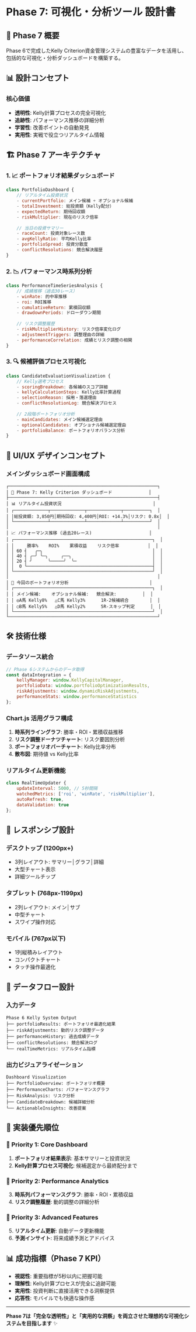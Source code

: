 # Phase 7: 可視化・分析ツール 設計書

## 🎯 Phase 7 概要
Phase 6で完成したKelly Criterion資金管理システムの豊富なデータを活用し、包括的な可視化・分析ダッシュボードを構築する。

## 📊 設計コンセプト

### 核心価値
- **透明性**: Kelly計算プロセスの完全可視化
- **追跡性**: パフォーマンス推移の詳細分析
- **学習性**: 改善ポイントの自動発見
- **実用性**: 実戦で役立つリアルタイム情報

## 🏗 Phase 7 アーキテクチャ

### 1. 📈 ポートフォリオ結果ダッシュボード
```javascript
class PortfolioDashboard {
    // リアルタイム投資状況
    - currentPortfolio: メイン候補 + オプショナル候補
    - totalInvestment: 総投資額（Kelly配分）
    - expectedReturn: 期待回収額
    - riskMultiplier: 現在のリスク倍率
    
    // 当日の投資サマリー
    - raceCount: 投資対象レース数
    - avgKellyRatio: 平均Kelly比率
    - portfolioSpread: 投資分散度
    - conflictResolutions: 競合解決履歴
}
```

### 2. 📉 パフォーマンス時系列分析
```javascript
class PerformanceTimeSeriesAnalysis {
    // 成績推移（過去30レース）
    - winRate: 的中率推移
    - roi: ROI推移
    - cumulativeReturn: 累積回収額
    - drawdownPeriods: ドローダウン期間
    
    // リスク調整履歴
    - riskMultiplierHistory: リスク倍率変化ログ
    - adjustmentTriggers: 調整理由の詳細
    - performanceCorrelation: 成績とリスク調整の相関
}
```

### 3. 🔍 候補評価プロセス可視化
```javascript
class CandidateEvaluationVisualization {
    // Kelly選考プロセス
    - scoringBreakdown: 各候補のスコア詳細
    - kellyCalculationSteps: Kelly比率計算過程
    - selectionReason: 採用・落選理由
    - conflictResolutionLog: 競合解決プロセス
    
    // 2段階ポートフォリオ分析
    - mainCandidates: メイン候補選定理由
    - optionalCandidates: オプショナル候補選定理由
    - portfolioBalance: ポートフォリオバランス分析
}
```

## 🎨 UI/UX デザインコンセプト

### メインダッシュボード画面構成
```
┌─────────────────────────────────────────────────────────┐
│ 🏇 Phase 7: Kelly Criterion ダッシュボード              │
├─────────────────────────────────────────────────────────┤
│ 📊 リアルタイム投資状況                                   │
│ ┌─────────────┬─────────────┬─────────────┬──────────┐  │
│ │総投資額: 3,850円│期待回収: 4,400円│ROI: +14.3%│リスク: 0.8x│  │
│ └─────────────┴─────────────┴─────────────┴──────────┘  │
│                                                         │
│ 📈 パフォーマンス推移 (過去20レース)                      │
│ ┌─────────────────────────────────────────────────────┐  │
│ │     勝率%    ROI%    累積収益    リスク倍率           │  │
│ │ 60 ┤   ╭─╮                                          │  │
│ │ 40 ┤ ╭─╯ ╰─╮     ╭──╮                               │  │
│ │ 20 ┤ ╯      ╰─────╯  ╰─                             │  │
│ │  0 └────────────────────────────────────────────────┤  │
│ └─────────────────────────────────────────────────────┘  │
│                                                         │
│ 🎯 今回のポートフォリオ分析                               │
│ ┌─────────────────────────────────────────────────────┐  │
│ │ メイン候補:    オプショナル候補:   競合解決:          │  │
│ │ ◎A馬 Kelly8%   △C馬 Kelly3%      1R-2候補統合        │  │
│ │ ○B馬 Kelly5%   △D馬 Kelly2%      5R-スキップ判定      │  │
│ └─────────────────────────────────────────────────────┘  │
└─────────────────────────────────────────────────────────┘
```

## 🛠 技術仕様

### データソース統合
```javascript
// Phase 6システムからのデータ取得
const dataIntegration = {
    kellyManager: window.KellyCapitalManager,
    portfolioData: window.portfolioOptimizationResults,
    riskAdjustments: window.dynamicRiskAdjustments,
    performanceStats: window.performanceStatistics
};
```

### Chart.js 活用グラフ構成
1. **時系列ライングラフ**: 勝率・ROI・累積収益推移
2. **リスク調整ドーナツチャート**: リスク要因別分析
3. **ポートフォリオバーチャート**: Kelly比率分布
4. **散布図**: 期待値 vs Kelly比率

### リアルタイム更新機能
```javascript
class RealTimeUpdater {
    updateInterval: 5000, // 5秒間隔
    watchedMetrics: ['roi', 'winRate', 'riskMultiplier'],
    autoRefresh: true,
    dataValidation: true
};
```

## 📱 レスポンシブ設計

### デスクトップ (1200px+)
- 3列レイアウト: サマリー│グラフ│詳細
- 大型チャート表示
- 詳細ツールチップ

### タブレット (768px-1199px)
- 2列レイアウト: メイン│サブ
- 中型チャート
- スワイプ操作対応

### モバイル (767px以下)
- 1列縦積みレイアウト
- コンパクトチャート
- タッチ操作最適化

## 🔄 データフロー設計

### 入力データ
```
Phase 6 Kelly System Output
├── portfolioResults: ポートフォリオ最適化結果
├── riskAdjustments: 動的リスク調整データ
├── performanceHistory: 過去成績データ
├── conflictResolutions: 競合解決ログ
└── realTimeMetrics: リアルタイム指標
```

### 出力ビジュアライゼーション
```
Dashboard Visualization
├── PortfolioOverview: ポートフォリオ概要
├── PerformanceCharts: パフォーマンスグラフ
├── RiskAnalysis: リスク分析
├── CandidateBreakdown: 候補詳細分析
└── ActionableInsights: 改善提案
```

## 🎯 実装優先順位

### 🥇 Priority 1: Core Dashboard
1. **ポートフォリオ結果表示**: 基本サマリーと投資状況
2. **Kelly計算プロセス可視化**: 候補選定から最終配分まで

### 🥈 Priority 2: Performance Analytics
3. **時系列パフォーマンスグラフ**: 勝率・ROI・累積収益
4. **リスク調整履歴**: 動的調整の詳細分析

### 🥉 Priority 3: Advanced Features
5. **リアルタイム更新**: 自動データ更新機能
6. **予測インサイト**: 将来成績予測とアドバイス

## 📊 成功指標（Phase 7 KPI）

- **視認性**: 重要指標が5秒以内に把握可能
- **理解性**: Kelly計算プロセスが完全に追跡可能
- **実用性**: 投資判断に直接活用できる洞察提供
- **応答性**: モバイルでも快適な操作感

---

**Phase 7は「完全な透明性」と「実用的な洞察」を両立させた理想的な可視化システムを目指します** ✨